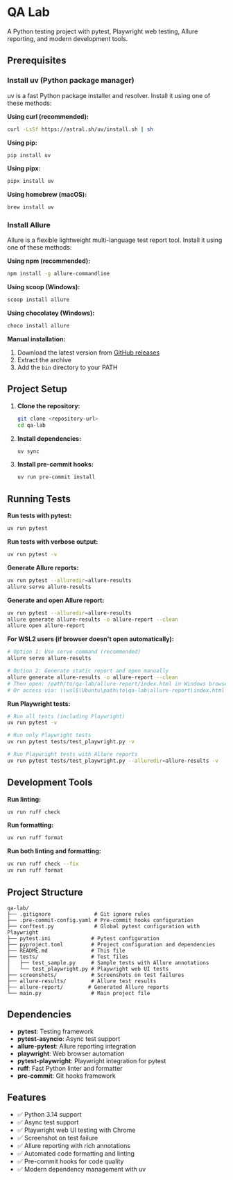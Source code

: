 # QA Lab

A Python testing project with pytest, Playwright web testing, Allure reporting, and modern development tools.

## Prerequisites

### Install uv (Python package manager)

uv is a fast Python package installer and resolver. Install it using one of these methods:

**Using curl (recommended):**
```bash
curl -LsSf https://astral.sh/uv/install.sh | sh
```

**Using pip:**
```bash
pip install uv
```

**Using pipx:**
```bash
pipx install uv
```

**Using homebrew (macOS):**
```bash
brew install uv
```

### Install Allure

Allure is a flexible lightweight multi-language test report tool. Install it using one of these methods:

**Using npm (recommended):**
```bash
npm install -g allure-commandline
```

**Using scoop (Windows):**
```bash
scoop install allure
```

**Using chocolatey (Windows):**
```bash
choco install allure
```

**Manual installation:**
1. Download the latest version from [GitHub releases](https://github.com/allure-framework/allure2/releases)
2. Extract the archive
3. Add the `bin` directory to your PATH

## Project Setup

1. **Clone the repository:**
   ```bash
   git clone <repository-url>
   cd qa-lab
   ```

2. **Install dependencies:**
   ```bash
   uv sync
   ```

3. **Install pre-commit hooks:**
   ```bash
   uv run pre-commit install
   ```

## Running Tests

**Run tests with pytest:**
```bash
uv run pytest
```

**Run tests with verbose output:**
```bash
uv run pytest -v
```

**Generate Allure reports:**
```bash
uv run pytest --alluredir=allure-results
allure serve allure-results
```

**Generate and open Allure report:**
```bash
uv run pytest --alluredir=allure-results
allure generate allure-results -o allure-report --clean
allure open allure-report
```

**For WSL2 users (if browser doesn't open automatically):**
```bash
# Option 1: Use serve command (recommended)
allure serve allure-results

# Option 2: Generate static report and open manually
allure generate allure-results -o allure-report --clean
# Then open: /path/to/qa-lab/allure-report/index.html in Windows browser
# Or access via: \\wsl$\Ubuntu\path\to\qa-lab\allure-report\index.html
```

**Run Playwright tests:**
```bash
# Run all tests (including Playwright)
uv run pytest -v

# Run only Playwright tests
uv run pytest tests/test_playwright.py -v

# Run Playwright tests with Allure reports
uv run pytest tests/test_playwright.py --alluredir=allure-results -v
```

## Development Tools

**Run linting:**
```bash
uv run ruff check
```

**Run formatting:**
```bash
uv run ruff format
```

**Run both linting and formatting:**
```bash
uv run ruff check --fix
uv run ruff format
```

## Project Structure

```
qa-lab/
├── .gitignore              # Git ignore rules
├── .pre-commit-config.yaml # Pre-commit hooks configuration
├── conftest.py             # Global pytest configuration with Playwright
├── pytest.ini             # Pytest configuration
├── pyproject.toml         # Project configuration and dependencies
├── README.md              # This file
├── tests/                 # Test files
│   ├── test_sample.py     # Sample tests with Allure annotations
│   └── test_playwright.py # Playwright web UI tests
├── screenshots/           # Screenshots on test failures
├── allure-results/        # Allure test results
├── allure-report/        # Generated Allure reports
└── main.py                # Main project file
```

## Dependencies

- **pytest**: Testing framework
- **pytest-asyncio**: Async test support
- **allure-pytest**: Allure reporting integration
- **playwright**: Web browser automation
- **pytest-playwright**: Playwright integration for pytest
- **ruff**: Fast Python linter and formatter
- **pre-commit**: Git hooks framework

## Features

- ✅ Python 3.14 support
- ✅ Async test support
- ✅ Playwright web UI testing with Chrome
- ✅ Screenshot on test failure
- ✅ Allure reporting with rich annotations
- ✅ Automated code formatting and linting
- ✅ Pre-commit hooks for code quality
- ✅ Modern dependency management with uv
